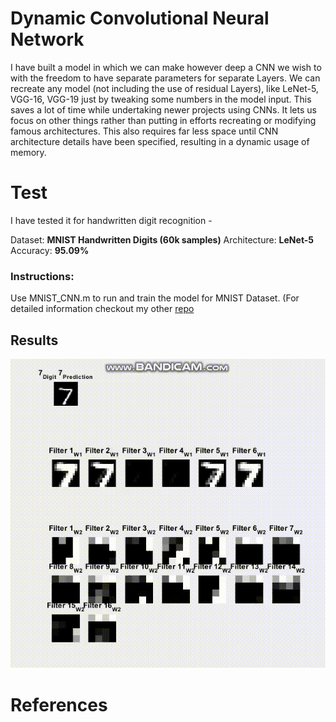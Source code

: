# Dynamic Convolutional Neural Network

I have built a model in which we can make however deep a CNN we wish to with the freedom to have separate parameters for separate Layers. We can recreate any model (not including the use of residual Layers), like LeNet-5, VGG-16, VGG-19 just by tweaking some numbers in the model input. This saves a lot of time while undertaking newer projects using CNNs. It lets us focus on other things rather than putting in efforts recreating or modifying famous architectures. This also requires far less space until CNN architecture details have been specified, resulting in a dynamic usage of memory.

# Test

I have tested it for handwritten digit recognition -

Dataset: **MNIST Handwritten Digits (60k samples)**
Architecture: **LeNet-5**
Accuracy: **95.09%**

### Instructions:

Use MNIST_CNN.m to run and train the model for MNIST Dataset. (For detailed information checkout my other [repo][1]


## Results

![Results](https://github.com/DOLARIK/dynamic_cnn/blob/master/results/handwritten_dig_cnn_2.gif)


# References

[1]: https://github.com/DOLARIK/Machine-Learning-Projects/tree/master/Handwritten%20Digit%20Classification%20(using%20CNN)/LeNet-5
